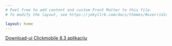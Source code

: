 ```yaml
---
# Feel free to add content and custom Front Matter to this file.
# To modify the layout, see https://jekyllrb.com/docs/themes/#overriding-theme-defaults

layout: home
---
```



<a href="TelekomWFM15.apk" download="download">Download-uj Clickmobile 8.3 aplikaciju</a>